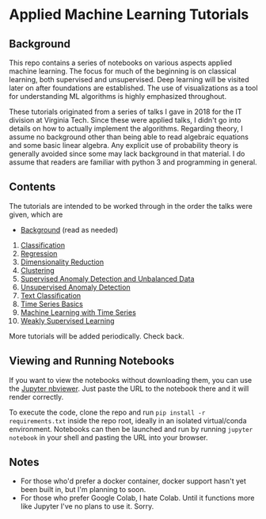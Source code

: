 # Applied Machine Learning Tutorials

## Background

This repo contains a series of notebooks on various aspects applied machine learning. The focus for much of the beginning is on classical learning, both supervised and unsupervised. Deep learning will be visited later on after foundations are established. The use of visualizations as a tool for understanding ML algorithms is highly emphasized throughout.

These tutorials originated from a series of talks I gave in 2018 for the IT division at Virginia Tech. Since these were applied talks, I didn't go into details on how to actually implement the algorithms. Regarding theory, I assume no background other than being able to read algebraic equations and some basic linear algebra. Any explicit use of probability theory is generally avoided since some may lack background in that material. I do assume that readers are familiar with python 3 and programming in general.

## Contents

The tutorials are intended to be worked through in the order the talks were given, which are
- [Background](https://github.com/rkingery/ml_tutorials/blob/master/resources/background.pdf) (read as needed)
1. [Classification](https://github.com/rkingery/ml_tutorials/blob/master/notebooks/classification.ipynb)
2. [Regression](https://github.com/rkingery/ml_tutorials/blob/master/notebooks/regression.ipynb)
3. [Dimensionality Reduction](https://github.com/rkingery/ml_tutorials/blob/master/notebooks/dimension_reduction.ipynb)
4. [Clustering](https://github.com/rkingery/ml_tutorials/blob/master/notebooks/clustering.ipynb)
5. [Supervised Anomaly Detection and Unbalanced Data](https://github.com/rkingery/ml_tutorials/blob/master/notebooks/supervised_anomalies.ipynb)
6. [Unsupervised Anomaly Detection](https://github.com/rkingery/ml_tutorials/blob/master/notebooks/unsupervised_anomalies.ipynb)
7. [Text Classification](https://github.com/rkingery/ml_tutorials/blob/master/notebooks/ml_with_text.ipynb)
8. [Time Series Basics](https://github.com/rkingery/ml_tutorials/blob/master/notebooks/time_series_basics.ipynb)
9. [Machine Learning with Time Series](https://github.com/rkingery/ml_tutorials/blob/master/notebooks/ml_time_series.ipynb)
10. [Weakly Supervised Learning](https://github.com/rkingery/ml_tutorials/blob/master/notebooks/weak_supervision.ipynb)

More tutorials will be added periodically. Check back.

## Viewing and Running Notebooks

If you want to view the notebooks without downloading them, you can use the [Jupyter nbviewer](https://nbviewer.jupyter.org/). Just paste the URL to the notebook there and it will render correctly. 

To execute the code, clone the repo and run `pip install -r requirements.txt` inside the repo root, ideally in an isolated virtual/conda environment. Notebooks can then be launched and run by running `jupyter notebook` in your shell and pasting the URL into your browser.

## Notes
- For those who'd prefer a docker container, docker support hasn't yet been built in, but I'm planning to soon.
- For those who prefer Google Colab, I hate Colab. Until it functions more like Jupyter I've no plans to use it. Sorry.
